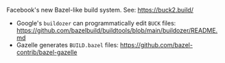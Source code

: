 Facebook's new Bazel-like build system.
See: <https://buck2.build/>

- Google's `buildozer` can programmatically edit `BUCK` files:
  <https://github.com/bazelbuild/buildtools/blob/main/buildozer/README.md>
- Gazelle generates `BUILD.bazel` files:
  <https://github.com/bazel-contrib/bazel-gazelle>
